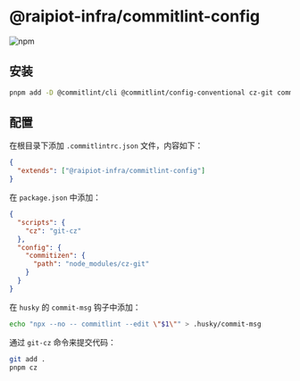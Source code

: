 # @raipiot-infra/commitlint-config

![npm](https://img.shields.io/npm/v/@raipiot-infra/commitlint-config?logo=eslint&label=commitlint-config&registry_uri=http%3A%2F%2Fnpm-registry.raipiot.com%3A4873)

## 安装

```bash
pnpm add -D @commitlint/cli @commitlint/config-conventional cz-git commitizen @raipiot-infra/commitlint-config
```

## 配置

在根目录下添加 `.commitlintrc.json` 文件，内容如下：

```json
{
  "extends": ["@raipiot-infra/commitlint-config"]
}
```

在 `package.json` 中添加：

```json
{
  "scripts": {
    "cz": "git-cz"
  },
  "config": {
    "commitizen": {
      "path": "node_modules/cz-git"
    }
  }
}
```

在 `husky` 的 `commit-msg` 钩子中添加：

```bash
echo "npx --no -- commitlint --edit \"$1\"" > .husky/commit-msg
```

通过 `git-cz` 命令来提交代码：

```bash
git add .
pnpm cz
```
